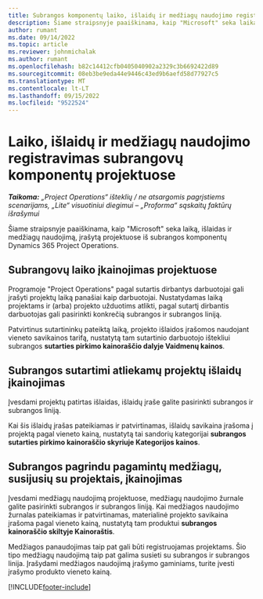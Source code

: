 ```yaml
---
title: Subrangos komponentų laiko, išlaidų ir medžiagų naudojimo registravimas
description: Šiame straipsnyje paaiškinama, kaip "Microsoft" seka laiką, išlaidas ir medžiagų naudojimą, įrašytą projektuose iš subrangos komponentų Dynamics 365 Project Operations.
author: rumant
ms.date: 09/14/2022
ms.topic: article
ms.reviewer: johnmichalak
ms.author: rumant
ms.openlocfilehash: b82c14412cfb0405040902a2329c3b6692422d89
ms.sourcegitcommit: 08eb3be9eda44e9446c43ed9b6aefd58d77927c5
ms.translationtype: MT
ms.contentlocale: lt-LT
ms.lasthandoff: 09/15/2022
ms.locfileid: "9522524"
---
```

# <a name="recording-time-expenses-and-material-usage-on-projects-for-subcontracted-components"></a>Laiko, išlaidų ir medžiagų naudojimo registravimas subrangovų komponentų projektuose

_**Taikoma:** „Project Operations“ išteklių / ne atsargomis pagrįstiems scenarijams, „Lite“ visuotiniui diegimui – „Proforma“ sąskaitų faktūrų išrašymui_

Šiame straipsnyje paaiškinama, kaip "Microsoft" seka laiką, išlaidas ir medžiagų naudojimą, įrašytą projektuose iš subrangos komponentų Dynamics 365 Project Operations.

## <a name="costing-for-subcontractor-time-on-projects"></a>Subrangovų laiko įkainojimas projektuose
Programoje "Project Operations" pagal sutartis dirbantys darbuotojai gali įrašyti projektų laiką panašiai kaip darbuotojai. Nustatydamas laiką projektams ir (arba) projekto užduotims atlikti, pagal sutartį dirbantis darbuotojas gali pasirinkti konkrečią subrangos ir subrangos liniją.

Patvirtinus sutartininkų pateiktą laiką, projekto išlaidos įrašomos naudojant vieneto savikainos tarifą, nustatytą tam sutartinio darbuotojo ištekliui subrangos **sutarties pirkimo kainoraščio dalyje Vaidmenų kainos**.

## <a name="costing-for-subcontracted-expenses-on-projects"></a>Subrangos sutartimi atliekamų projektų išlaidų įkainojimas
Įvesdami projektų patirtas išlaidas, išlaidų įraše galite pasirinkti subrangos ir subrangos liniją. 

Kai šis išlaidų įrašas pateikiamas ir patvirtinamas, išlaidų savikaina įrašoma į projektą pagal vieneto kainą, nustatytą tai sandorių kategorijai **subrangos sutarties pirkimo kainoraščio skyriuje Kategorijos kainos**.

## <a name="costing-for-subcontracted-materials-on-projects"></a>Subrangos pagrindu pagamintų medžiagų, susijusių su projektais, įkainojimas
Įvesdami medžiagų naudojimą projektuose, medžiagų naudojimo žurnale galite pasirinkti subrangos ir subrangos liniją. Kai medžiagos naudojimo žurnalas pateikiamas ir patvirtinamas, materialinė projekto savikaina įrašoma pagal vieneto kainą, nustatytą tam produktui **subrangos kainoraščio skiltyje Kainoraštis**.

Medžiagos panaudojimas taip pat gali būti registruojamas projektams. Šio tipo medžiagų naudojimą taip pat galima susieti su subrangos ir subrangos linija. Įrašydami medžiagos naudojimą įrašymo gaminiams, turite įvesti įrašymo produkto vieneto kainą. 


[!INCLUDE[footer-include](../../includes/footer-banner.md)]
